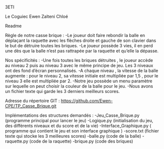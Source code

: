 3ETI

Le Coguiec Ewen
Zalteni Chloé


Readme
 
 
Règle de notre casse brique :
-Le joueur doit faire rebondir la balle en déplaçant la raquette avec les flèches droite et gauche de son clavier dans le but de détruire toutes les briques.
-Le joueur possède 3 vies, il en perd une dès que la balle n’est pas rattrapée par la raquette et qu’elle la dépasse.
 
Nos spécificités :
-Une fois toutes les briques détruites , le joueur accède au niveau 2 puis au niveau 3 avec le même principe de jeu. Les 3 niveaux ont des fond d’écran personnalisés. 
-A chaque niveau , la vitesse de la balle augmente : pour le niveau 2, sa vitesse initiale est multipliée par 1,5 , pour le niveau 3 elle est multipliée par 2.
-Notre jeu possède un menu paramètre sur lequelle on peut choisir la couleur de la balle pour le jeu.
-Nous avons un fichier texte qui garde les 3 derniers meilleurs scores.
 
Adresse du répertoire GIT :
https://github.com/Ewen-CPE/TP_Casse_Brique.git
 
 Implémentations des structures demandés :
-Jeu_Casse_Brique.py  (programme principal pour lancer le jeu)
-Logique.py (initialisation du jeu, des différents niveaux et du score et de la vie)
-Interface_Graphique.py ( programme qui contient le jeu et son interface graphique )
-score.txt  (fichier texte qui stocke les 3 meilleures scores)
-balle.py  (code de la balle)
-raquette.py (code de la raquette)
-brique.py  (code des briques) 
 
